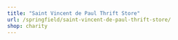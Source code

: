 ```yaml
---
title: "Saint Vincent de Paul Thrift Store"
url: /springfield/saint-vincent-de-paul-thrift-store/
shop: charity
---
```

